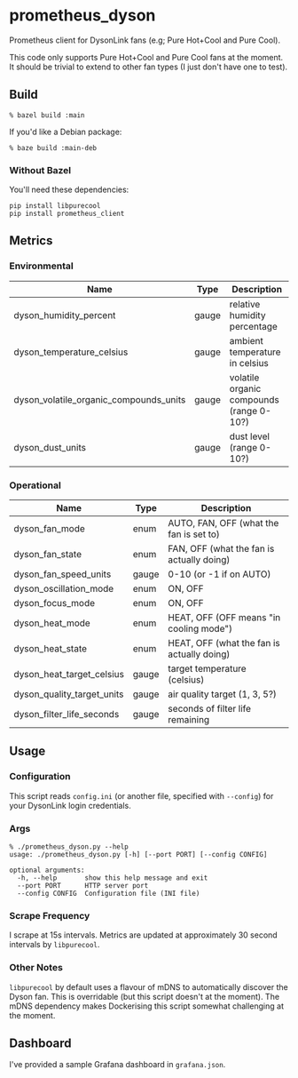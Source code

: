 # prometheus_dyson
Prometheus client for DysonLink fans (e.g; Pure Hot+Cool and Pure Cool).

This code only supports Pure Hot+Cool and Pure Cool fans at the moment. It should be trivial
to extend to other fan types (I just don't have one to test).

## Build

```
% bazel build :main
```

If you'd like a Debian package:
```
% baze build :main-deb
```

### Without Bazel

You'll need these dependencies:

```
pip install libpurecool
pip install prometheus_client
```

## Metrics

### Environmental

Name | Type | Description
---- | ---- | -----------
dyson_humidity_percent | gauge | relative humidity percentage
dyson_temperature_celsius | gauge | ambient temperature in celsius
dyson_volatile_organic_compounds_units | gauge | volatile organic compounds (range 0-10?)
dyson_dust_units | gauge | dust level (range 0-10?)

### Operational

Name | Type | Description
---- | ---- | -----------
dyson_fan_mode | enum | AUTO, FAN, OFF (what the fan is set to)
dyson_fan_state | enum | FAN, OFF (what the fan is actually doing)
dyson_fan_speed_units | gauge | 0-10 (or -1 if on AUTO)
dyson_oscillation_mode | enum | ON, OFF
dyson_focus_mode | enum | ON, OFF
dyson_heat_mode | enum | HEAT, OFF (OFF means "in cooling mode")
dyson_heat_state | enum | HEAT, OFF (what the fan is actually doing)
dyson_heat_target_celsius | gauge | target temperature (celsius)
dyson_quality_target_units | gauge | air quality target (1, 3, 5?)
dyson_filter_life_seconds | gauge | seconds of filter life remaining

## Usage

### Configuration

This script reads `config.ini` (or another file, specified with `--config`)
for your DysonLink login credentials.

### Args
```
% ./prometheus_dyson.py --help
usage: ./prometheus_dyson.py [-h] [--port PORT] [--config CONFIG]

optional arguments:
  -h, --help       show this help message and exit
  --port PORT      HTTP server port
  --config CONFIG  Configuration file (INI file)
```

### Scrape Frequency

I scrape at 15s intervals. Metrics are updated at approximately 30 second
intervals by `libpurecool`.

### Other Notes

`libpurecool` by default uses a flavour of mDNS to automatically discover
the Dyson fan. This is overridable (but this script doesn't at the moment).
The mDNS dependency makes Dockerising this script somewhat challenging at
the moment.

## Dashboard

I've provided a sample Grafana dashboard in `grafana.json`.

